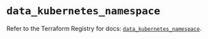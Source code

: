 # `data_kubernetes_namespace`

Refer to the Terraform Registry for docs: [`data_kubernetes_namespace`](https://registry.terraform.io/providers/hashicorp/kubernetes/2.25.2/docs/data-sources/namespace).
